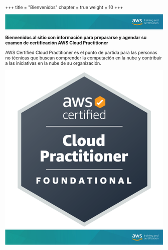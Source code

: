 +++ 
title = "Bienvenidos" 
chapter = true 
weight = 10
+++

<img src="images/logo-bar.png" alt="drawing"/>

**Bienvenidos al sitio con información para prepararse y agendar su examen de certificación AWS Cloud Practitioner**

AWS Certified Cloud Practitioner es el punto de partida para las personas no técnicas que buscan comprender la computación en la nube y contribuir a las iniciativas en la nube de su organización.

<img src="images/ccp-logo.png" alt="drawing"/>

<img src="images/logo-bar.png" alt="drawing"/>